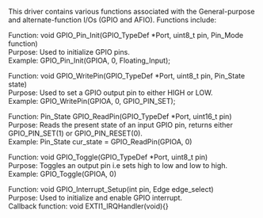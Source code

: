 This driver contains various functions associated with the General-purpose and alternate-function I/Os (GPIO and AFIO).
Functions include:

Function: void GPIO_Pin_Init(GPIO_TypeDef *Port, uint8_t pin, Pin_Mode function) <br />
Purpose: Used to initialize GPIO pins. <br />
Example: GPIO_Pin_Init(GPIOA, 0, Floating_Input); <br />
  
Function: void GPIO_WritePin(GPIO_TypeDef *Port, uint8_t pin, Pin_State state) <br />
Purpose: Used to set a GPIO output pin to either HIGH or LOW. <br />
Example: GPIO_WritePin(GPIOA, 0, GPIO_PIN_SET); <br />
  
Function: Pin_State GPIO_ReadPin(GPIO_TypeDef *Port, uint16_t pin) <br />
Purpose: Reads the present state of an input GPIO pin, returns either GPIO_PIN_SET(1) or GPIO_PIN_RESET(0). <br />
Example: Pin_State cur_state = GPIO_ReadPin(GPIOA, 0) <br />

Function: void GPIO_Toggle(GPIO_TypeDef *Port, uint8_t pin) <br />
Purpose: Toggles an output pin i.e sets high to low and low to high. <br />
Example: GPIO_Toggle(GPIOA, 0) <br />

Function: void GPIO_Interrupt_Setup(int pin, Edge edge_select) <br />
Purpose: Used to initialize and enable GPIO interrupt. <br />
Callback function: void EXTI1_IRQHandler(void){} <br />



  
 
